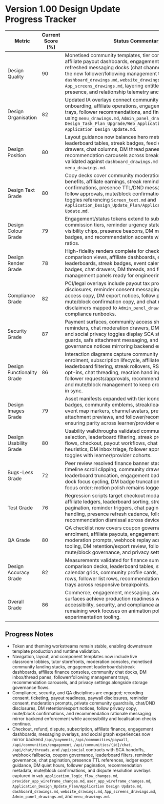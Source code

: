 # Version 1.00 Design Update Progress Tracker

| Metric | Current Score (%) | Status Commentary |
| --- | --- | --- |
| Design Quality | 90 | Monetised community templates, tier comparison layouts, affiliate payout dashboards, engagement leaderboards, refreshed messaging docks (chat channels + DM inbox), and the new follower/following management trays align to `dashboard_drawings.md`, `website_drawings.md`, and `App_screens_drawings.md`, layering entitlement, moderation, presence, and relationship telemetry anchors. |
| Design Organisation | 82 | Updated IA overlays connect community switching, paywall onboarding, affiliate operations, engagement hubs, messaging trays, follower recommendations, and finance/admin flows using `menu_drawings.md`, `Admin_panel_drawings.md`, and `Design_Task_Plan_Upgrade/Web_Application_Design_Update/Web Application Design Update.md`. |
| Design Position | 80 | Layout guidance now balances hero metrics, tier stacks, leaderboard tables, streak badges, feed cards, resource drawers, chat columns, DM thread panes, follower lists, and recommendation carousels across breakpoints with spacing validated against `dashboard_drawings.md` and `menu_drawings.md`. |
| Design Text Grade | 80 | Copy decks cover community moderation prompts, paywall benefits, affiliate earnings, streak reminders, RSVP confirmations, presence TTL/DND messaging, DM quiet hours, follow approvals, mute/block confirmations, and privacy toggles referencing `Screen_text.md` and `Application_Design_Update_Plan/Application Design Update.md`. |
| Design Colour Grade | 79 | Engagement/status tokens extend to subscription badges, commission tiers, reminder urgency states, community visibility chips, presence beacons, DM mention pills, follower badges, and recommendation accents while preserving WCAG ratios. |
| Design Render Grade | 78 | High-fidelity renders complete for checkout modals, tier comparison views, affiliate dashboards, engagement leaderboards, streak badges, event calendars, notification badges, chat drawers, DM threads, and follower/following management panels ready for engineering handoff. |
| Compliance Grade | 82 | PCI/legal overlays include payout tax prompts, affiliate disclosures, reminder consent messaging, private community access copy, DM export notices, follow privacy disclosures, mute/block confirmation copy, and chat moderation disclaimers mapped to `Admin_panel_drawings.md` and compliance runbooks. |
| Security Grade | 87 | Payment surfaces, community access shells, engagement reminders, chat moderation drawers, DM security prompts, and social privacy toggles display SCA states, membership guards, safe attachment messaging, and relationship governance notices mirroring backend enforcement. |
| Design Functionality Grade | 86 | Interaction diagrams capture community switching, paywall enrolment, subscription lifecycle, affiliate approval, leaderboard filtering, streak rollovers, RSVP flows, reminder opt-ins, chat threading, reaction handling, DM read receipts, follower requests/approvals, recommendation consumption, and mute/block management to keep cross-domain workflows in sync. |
| Design Images Grade | 79 | Asset manifests expanded with tier iconography, affiliate badges, community emblems, streak/leaderboard illustrations, event map markers, channel avatars, presence glyphs, DM attachment previews, and follower/recommendation artwork ensuring parity across learner/provider experiences. |
| Design Usability Grade | 80 | Usability walkthroughs validated community switching, tier selection, leaderboard filtering, streak progress prompts, RSVP flows, checkout, payout workflows, chat moderation heuristics, DM inbox triage, follower approvals, and privacy toggles with learner/provider cohorts. |
| Bugs-Less Grade | 72 | Peer review resolved finance banner stacking, webhook timeline scroll clipping, community drawer spacing, affiliate leaderboard truncation, engagement badge overflow, chat dock focus cycling, DM badge truncation, and follower list tab focus order; motion polish remains logged. |
| Test Grade | 76 | Regression scripts target checkout modals, tier eligibility, affiliate ledgers, leaderboard sorting, streak resets, resource pagination, reminder triggers, chat pagination, DM attachment handling, presence refresh cadence, follower pagination, and recommendation dismissal across device classes. |
| QA Grade | 80 | QA checklist now covers coupon governance, paywall enrolment, affiliate payouts, engagement reminder consent, moderation prompts, webhook replay acceptance, chat safety tooling, DM retention/export review, follow approvals, mute/block governance, and privacy setting updates. |
| Design Accuracy Grade | 82 | Measurements validated for finance summary rails, tier comparison decks, leaderboard tables, streak badges, event calendar grids, community profile cards, chat columns, DM list rows, follower list rows, recommendation cards, and reaction trays across responsive breakpoints. |
| Overall Grade | 86 | Commerce, engagement, messaging, and social graph surfaces achieve production readiness with monetisation, accessibility, security, and compliance annotations validated; remaining work focuses on animation polish and experimentation tooling. |

## Progress Notes
- Token and theming workstreams remain stable, enabling downstream template production and runtime validation.
- Navigation, layout, and component templates now include live classroom lobbies, tutor storefronts, moderation consoles, monetised community landing stacks, engagement leaderboards/streak dashboards, affiliate finance consoles, community chat docks, DM inbox/thread panes, follower/following management trays, recommendation carousels, and privacy settings alongside storage governance flows.
- Compliance, security, and QA disciplines are engaged; recording consent, ticketing, payout readiness, paywall disclosures, reminder consent, moderation prompts, private community guardrails, chat/DND disclosures, DM retention/export notices, follow privacy copy, mute/block confirmations, and recommendation rationale messaging mirror backend enforcement while accessibility and localisation checks continue.
- Checkout, refund, dispute, subscription, affiliate finance, engagement dashboards, messaging overlays, and social graph experiences now mirror backend `/api/payments`, `/api/communities/paywall`, `/api/communities/engagement`, `/api/communities/{id}/chat`, `/api/chat/threads`, and `/api/social` contracts with SCA handoffs, webhook fallbacks, coupon governance, leaderboard filters, reminder governance, chat pagination, presence TTL references, ledger export guidance, DM quiet hours, follower pagination, recommendation metadata, mute/block confirmations, and dispute resolution overlays captured in `web_application_logic_flow_changes.md`, `provider_app_wireframe_changes.md`, `user_app_wireframe_changes.md`, `Application_Design_Update_Plan/Application Design Update.md`, `dashboard_drawings.md`, `website_drawings.md`, `App_screens_drawings.md`, `Admin_panel_drawings.md`, and `menu_drawings.md`.
